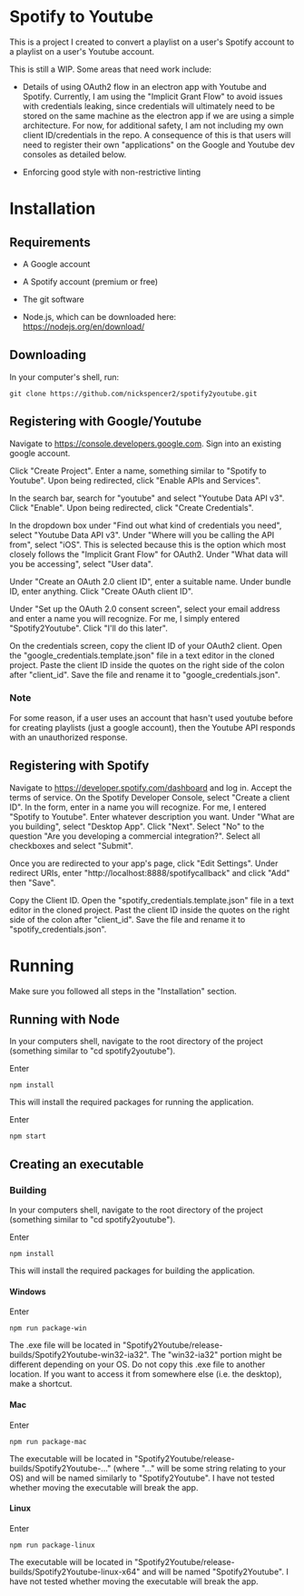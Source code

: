 # Spotify to Youtube

This is a project I created to convert a playlist on a user's Spotify account to a playlist on a user's Youtube account. 

This is still a WIP. Some areas that need work include:

* Details of using OAuth2 flow in an electron app with Youtube and Spotify. Currently, I am using the "Implicit Grant Flow" to avoid issues with credentials leaking, since credentials will ultimately need to be stored on the same machine as the electron app if we are using a simple architecture. For now, for additional safety, I am not including my own client ID/credentials in the repo. A consequence of this is that users will need to register their own "applications" on the Google and Youtube dev consoles as detailed below.

* Enforcing good style with non-restrictive linting

# Installation

## Requirements

* A Google account

* A Spotify account (premium or free)

* The git software

* Node.js, which can be downloaded here: https://nodejs.org/en/download/

## Downloading

In your computer's shell, run:
```
git clone https://github.com/nickspencer2/spotify2youtube.git
```

## Registering with Google/Youtube

Navigate to https://console.developers.google.com. Sign into an existing google account.

Click "Create Project". Enter a name, something similar to "Spotify to Youtube". Upon being redirected, click "Enable APIs and Services". 

In the search bar, search for "youtube" and select "Youtube Data API v3". Click "Enable". Upon being redirected, click "Create Credentials".

In the dropdown box under "Find out what kind of credentials you need", select "Youtube Data API v3". Under "Where will you be calling the API from", select "iOS". This is selected because this is the option which most closely follows the "Implicit Grant Flow" for OAuth2. Under "What data will you be accessing", select "User data".

Under "Create an OAuth 2.0 client ID", enter a suitable name. Under bundle ID, enter anything. Click "Create OAuth client ID".

Under "Set up the OAuth 2.0 consent screen", select your email address and enter a name you will recognize. For me, I simply entered "Spotify2Youtube". Click "I'll do this later".

On the credentials screen, copy the client ID of your OAuth2 client. Open the "google_credentials.template.json" file in a text editor in the cloned project. Paste the client ID inside the quotes on the right side of the colon after "client_id". Save the file and rename it to "google_credentials.json". 

### Note

For some reason, if a user uses an account that hasn't used youtube before for creating playlists (just a google account), then the Youtube API responds with an unauthorized response. 

## Registering with Spotify

Navigate to https://developer.spotify.com/dashboard and log in. Accept the terms of service. On the Spotify Developer Console, select "Create a client ID". In the form, enter in a name you will recognize. For me, I entered "Spotify to Youtube". Enter whatever description you want. Under "What are you building", select "Desktop App". Click "Next". Select "No" to the question "Are you developing a commercial integration?". Select all checkboxes and select "Submit". 

Once you are redirected to your app's page, click "Edit Settings". Under redirect URIs, enter "http://localhost:8888/spotifycallback" and click "Add" then "Save". 

Copy the Client ID. Open the "spotify_credentials.template.json" file in a text editor in the cloned project. Past the client ID inside the quotes on the right side of the colon after "client_id". Save the file and rename it to "spotify_credentials.json".

# Running

Make sure you followed all steps in the "Installation" section.

## Running with Node

In your computers shell, navigate to the root directory of the project (something similar to "cd spotify2youtube"). 

Enter

```
npm install
```
This will install the required packages for running the application. 

Enter

```
npm start
```

## Creating an executable

### Building

In your computers shell, navigate to the root directory of the project (something similar to "cd spotify2youtube"). 

Enter

```
npm install
```
This will install the required packages for building the application.

#### Windows
Enter
```
npm run package-win
```

The .exe file will be located in "Spotify2Youtube/release-builds/Spotify2Youtube-win32-ia32". The "win32-ia32" portion might be different depending on your OS. Do not copy this .exe file to another location. If you want to access it from somewhere else (i.e. the desktop), make a shortcut.

#### Mac
Enter
```
npm run package-mac
```

The executable will be located in "Spotify2Youtube/release-builds/Spotify2Youtube-..." (where "..." will be some string relating to your OS) and will be named similarly to "Spotify2Youtube". I have not tested whether moving the executable will break the app. 

#### Linux
Enter
```
npm run package-linux
```

The executable will be located in "Spotify2Youtube/release-builds/Spotify2Youtube-linux-x64" and will be named "Spotify2Youtube". I have not tested whether moving the executable will break the app.